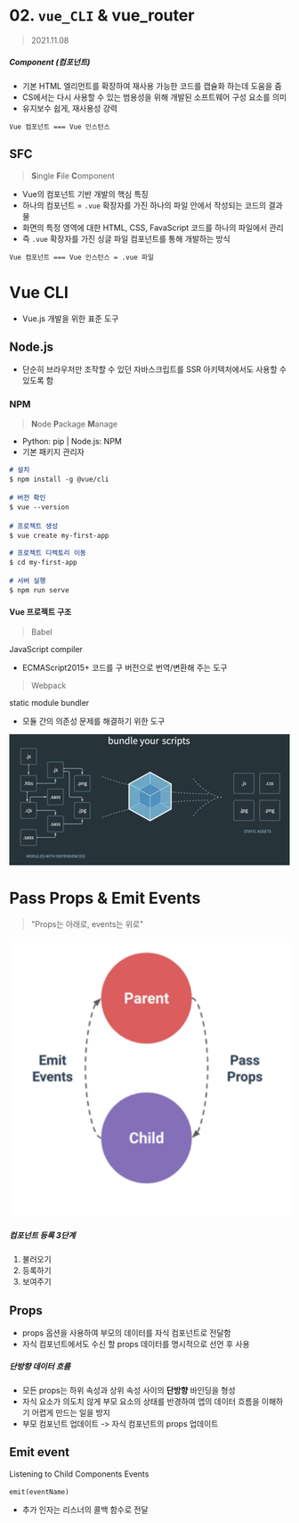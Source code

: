 # 02. `vue_CLI` & vue_router

> 2021.11.08

##### Component (컴포넌트)

* 기본  HTML 엘리먼트를 확장하여 재사용 가능한 코드를 캡슐화 하는데 도움을 줌
* CS에서는 다시 사용할 수 있는 범용성을 위해 개발된 소프트웨어 구성 요소를 의미
* 유지보수 쉽게, 재사용성 강력

```
Vue 컴포넌트 === Vue 인스턴스
```

## SFC

> **S**ingle **F**ile **C**omponent

* Vue의 컴포넌트 기반 개발의 핵심 특징
* 하나의 컴포넌트 = `.vue` 확장자를 가진 하나의 파일 안에서 작성되는 코드의 결과물
* 화면의 특정 영역에 대한 HTML, CSS, FavaScript 코드를 하나의 파일에서 관리
* 즉 `.vue` 확장자를 가진 싱글 파일 컴포넌트를 통해 개발하는 방식 

```
Vue 컴포넌트 === Vue 인스턴스 = .vue 파일
```

# Vue CLI

* Vue.js 개발을 위한 표준 도구

## Node.js

* 단순히 브라우저만 조작할 수 있던 자바스크립트를 SSR 아키텍처에서도 사용할 수 있도록 함

### NPM

> **N**ode **P**ackage **M**anage

* Python: pip | Node.js: NPM
* 기본 패키지 관리자

```markdown
# 설치
$ npm install -g @vue/cli

# 버전 확인
$ vue --version

# 프로젝트 생성
$ vue create my-first-app
```

```markdown
# 프로젝트 디렉토리 이동
$ cd my-first-app

# 서버 실행
$ npm run serve
```

#### Vue 프로젝트 구조

> Babel

JavaScript compiler

* ECMAScript2015+ 코드를 구 버전으로 번역/변환해 주는 도구

> Webpack

static module bundler

* 모듈 간의 의존성 문제를 해결하기 위한 도구

![image-20211109203810114](vue_CLI.assets/image-20211109203810114.png)

# Pass Props & Emit Events

> "Props는 아래로, events는 위로"

![image-20211109204117503](vue_CLI.assets/image-20211109204117503.png)

##### 컴포넌트 등록 3단계

1. 불러오기
2. 등록하기
3. 보여주기

## Props

* props 옵션을 사용하여 부모의 데이터를 자식 컴포넌트로 전달함
* 자식 컴포넌트에서도 수신 할 props 데이터를 명시적으로 선언 후 사용

##### 단방향 데이터 흐름

* 모든 props는 하위 속성과 상위 속성 사이의 **단방향** 바인딩을 형성
* 자식 요소가 의도치 않게 부모 요소의 상태를 반경하여 앱의 데이터 흐름을 이해하기 어렵게 만드는 일을 방지
* 부모 컴포넌트 업데이트 -> 자식 컴포넌트의 props 업데이트

## Emit event

Listening to Child Components Events

`emit(eventName)`

* 추가 인자는 리스너의 콜백 함수로 전달